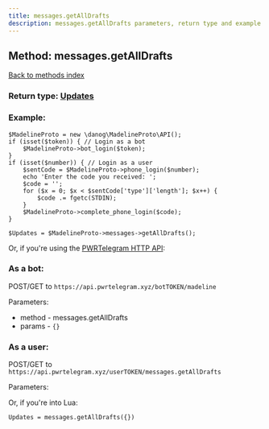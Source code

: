 ```yaml
---
title: messages.getAllDrafts
description: messages.getAllDrafts parameters, return type and example
---
```

## Method: messages.getAllDrafts  
[Back to methods index](index.md)




### Return type: [Updates](../types/Updates.md)

### Example:


```
$MadelineProto = new \danog\MadelineProto\API();
if (isset($token)) { // Login as a bot
    $MadelineProto->bot_login($token);
}
if (isset($number)) { // Login as a user
    $sentCode = $MadelineProto->phone_login($number);
    echo 'Enter the code you received: ';
    $code = '';
    for ($x = 0; $x < $sentCode['type']['length']; $x++) {
        $code .= fgetc(STDIN);
    }
    $MadelineProto->complete_phone_login($code);
}

$Updates = $MadelineProto->messages->getAllDrafts();
```

Or, if you're using the [PWRTelegram HTTP API](https://pwrtelegram.xyz):

### As a bot:

POST/GET to `https://api.pwrtelegram.xyz/botTOKEN/madeline`

Parameters:

* method - messages.getAllDrafts
* params - `{}`



### As a user:

POST/GET to `https://api.pwrtelegram.xyz/userTOKEN/messages.getAllDrafts`

Parameters:




Or, if you're into Lua:

```
Updates = messages.getAllDrafts({})
```

